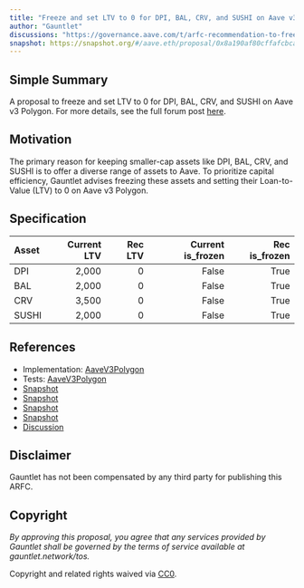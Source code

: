 ```yaml
---
title: "Freeze and set LTV to 0 for DPI, BAL, CRV, and SUSHI on Aave v3 Polygon, 2024.01.19"
author: "Gauntlet"
discussions: "https://governance.aave.com/t/arfc-recommendation-to-freeze-and-set-ltv-to-0-on-low-cap-aave-v3-polygon-collateral-assets/16311"
snapshot: https://snapshot.org/#/aave.eth/proposal/0x8a190af80cffafcbca70727c807ef86933b2e08b5212b447eafab976a9612e75
---
```


## Simple Summary

A proposal to freeze and set LTV to 0 for DPI, BAL, CRV, and SUSHI on Aave v3 Polygon. For more details, see the full forum post [here](https://governance.aave.com/t/arfc-recommendation-to-freeze-and-set-ltv-to-0-on-low-cap-aave-v3-polygon-collateral-assets/16311).

## Motivation

The primary reason for keeping smaller-cap assets like DPI, BAL, CRV, and SUSHI is to offer a diverse range of assets to Aave. To prioritize capital efficiency, Gauntlet advises freezing these assets and setting their Loan-to-Value (LTV) to 0 on Aave v3 Polygon.

## Specification

| Asset | Current LTV | Rec LTV | Current is_frozen | Rec is_frozen |
| :---- | ----------: | ------: | ----------------: | ------------: |
| DPI   |       2,000 |       0 |             False |          True |
| BAL   |       2,000 |       0 |             False |          True |
| CRV   |       3,500 |       0 |             False |          True |
| SUSHI |       2,000 |       0 |             False |          True |

## References

- Implementation: [AaveV3Polygon](https://github.com/bgd-labs/aave-proposals-v3/blob/4731cbf29eff70f3f1ccda01d1c331c2dd5aac19/src/20240130_AaveV3Polygon_FreezeAndSetLTVTo0ForDPIBALCRVAndSUSHIOnAaveV3Polygon20240119/AaveV3Polygon_FreezeAndSetLTVTo0ForDPIBALCRVAndSUSHIOnAaveV3Polygon20240119_20240130.sol)
- Tests: [AaveV3Polygon](https://github.com/bgd-labs/aave-proposals-v3/blob/4731cbf29eff70f3f1ccda01d1c331c2dd5aac19/src/20240130_AaveV3Polygon_FreezeAndSetLTVTo0ForDPIBALCRVAndSUSHIOnAaveV3Polygon20240119/AaveV3Polygon_FreezeAndSetLTVTo0ForDPIBALCRVAndSUSHIOnAaveV3Polygon20240119_20240130.t.sol)
- [Snapshot](https://snapshot.org/#/aave.eth/proposal/0x598f04c1f4fb2acba0a9bdaeb2b18e6e1f43b4c62845ee4b81ae5596a6fc2076)
- [Snapshot](https://snapshot.org/#/aave.eth/proposal/0x049fc4fea64a71937882047f1c0e3f39eb96c332f016a7a4b04320846ba55e59)
- [Snapshot](https://snapshot.org/#/aave.eth/proposal/0x04a921887dcb54ec68ceb231e7cc2f64eac443b8cde47f0f5eecbd51b3cffef1)
- [Snapshot](https://snapshot.org/#/aave.eth/proposal/0x8a190af80cffafcbca70727c807ef86933b2e08b5212b447eafab976a9612e75)
- [Discussion](https://governance.aave.com/t/arfc-recommendation-to-freeze-and-set-ltv-to-0-on-low-cap-aave-v3-polygon-collateral-assets/16311)

## Disclaimer

Gauntlet has not been compensated by any third party for publishing this ARFC.

## Copyright

_By approving this proposal, you agree that any services provided by Gauntlet shall be governed by the terms of service available at gauntlet.network/tos._

Copyright and related rights waived via [CC0](https://creativecommons.org/publicdomain/zero/1.0/).
